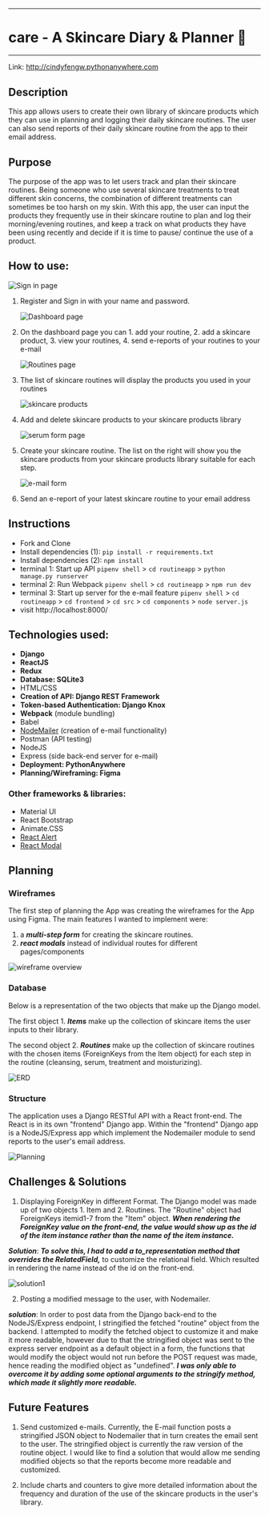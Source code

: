 ## <pre>

---

# care - A Skincare Diary & Planner 🌿

---

Link: http://cindyfengw.pythonanywhere.com

## Description

This app allows users to create their own library of skincare products which they can use in planning and logging their daily skincare routines. The user can also send reports of their daily skincare routine from the app to their email address.

## Purpose

The purpose of the app was to let users track and plan their skincare routines. Being someone who use several skincare treatments to treat different skin concerns, the combination of different treatments can sometimes be too harsh on my skin. With this app, the user can input the products they frequently use in their skincare routine to plan and log their morning/evening routines, and keep a track on what products they have been using recently and decide if it is time to pause/ continue the use of a product.

## How to use:

![Sign in page](signin.png)

1. Register and Sign in with your name and password.

   ![Dashboard page](header.png)

2. On the dashboard page you can 1. add your routine, 2. add a skincare product, 3. view your routines, 4. send e-reports of your routines to your e-mail

   ![Routines page](routines.png)

3. The list of skincare routines will display the products you used in your routines

   ![skincare products](skincareproducts.png)

4. Add and delete skincare products to your skincare products library

   ![serum form page](serumform.png)

5. Create your skincare routine. The list on the right will show you the skincare products from your skincare products library suitable for each step.

   ![e-mail form](email.png)

6. Send an e-report of your latest skincare routine to your email address

## Instructions

- Fork and Clone
- Install dependencies (1): `pip install -r requirements.txt`
- Install dependencies (2): `npm install`
- terminal 1: Start up API `pipenv shell` > `cd routineapp` > `python manage.py runserver`
- terminal 2: Run Webpack `pipenv shell` > `cd routineapp` > `npm run dev`
- terminal 3: Start up server for the e-mail feature `pipenv shell` > `cd routineapp` > `cd frontend` > `cd src` > `cd components` > `node server.js`
- visit http://localhost:8000/

## Technologies used:

- **Django**
- **ReactJS**
- **Redux**
- **Database: SQLite3**
- HTML/CSS
- **Creation of API: Django REST Framework**
- **Token-based Authentication: Django Knox**
- **Webpack** (module bundling)
- Babel
- [NodeMailer](https://github.com/nodemailer/nodemailer) (creation of e-mail functionality)
- Postman (API testing)
- NodeJS
- Express (side back-end server for e-mail)
- **Deployment: PythonAnywhere**
- **Planning/Wireframing: Figma**

### Other frameworks & libraries:

- Material UI
- React Bootstrap
- Animate.CSS
- [React Alert](https://www.npmjs.com/package/react-alert)
- [React Modal](https://www.npmjs.com/package/react-modal)

## Planning

### Wireframes

The first step of planning the App was creating the wireframes for the App using Figma. The main features I wanted to implement were:

1. a **_multi-step form_** for creating the skincare routines.
2. **_react modals_** instead of individual routes for different pages/components

![wireframe overview](wireframe.png)

### Database

Below is a representation of the two objects that make up the Django model.

The first object 1. **_Items_** make up the collection of skincare items the user inputs to their library.

The second object 2. **_Routines_** make up the collection of skincare routines with the chosen items (ForeignKeys from the Item object) for each step in the routine (cleansing, serum, treatment and moisturizing).

![ERD](erd.png)

### Structure

The application uses a Django RESTful API with a React front-end. The React is in its own "frontend" Django app. Within the "frontend" Django app is a NodeJS/Express app which implement the Nodemailer module to send reports to the user's email address.

![Planning](diagram1.png)

## Challenges & Solutions

1. Displaying ForeignKey in different Format. The Django model was made up of two objects 1. Item and 2. Routines. The "Routine" object had ForeignKeys itemid1-7 from the "Item" object. **_When rendering the ForeignKey value on the front-end, the value would show up as the id of the item instance rather than the name of the item instance._**

**_Solution_**: **_To solve this, I had to add a to_representation method that overrides the RelatedField,_** to customize the relational field. Which resulted in rendering the name instead of the id on the front-end.

![solution1](torep.png)

2. Posting a modified message to the user, with Nodemailer.

**_solution_**: In order to post data from the Django back-end to the NodeJS/Express endpoint, I stringified the fetched "routine" object from the backend. I attempted to modify the fetched object to customize it and make it more readable, however due to that the stringified object was sent to the express server endpoint as a default object in a form, the functions that would modify the object would not run before the POST request was made, hence reading the modified object as "undefined". **_I was only able to overcome it by adding some optional arguments to the stringify method, which made it slightly more readable._**

## Future Features

1. Send customized e-mails. Currently, the E-mail function posts a stringified JSON object to Nodemailer that in turn creates the email sent to the user. The stringified object is currently the raw version of the routine object. I would like to find a solution that would allow me sending modified objects so that the reports become more readable and customized.

2. Include charts and counters to give more detailed information about the frequency and duration of the use of the skincare products in the user's library.

</pre>
